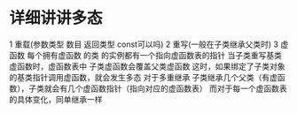 # 详细讲讲多态
1 重载(参数类型 数目 返回类型 const可以吗)
2 重写(一般在子类继承父类时)
3 虚函数
每个拥有虚函数 的类 的实例都有一个指向虚函数表的指针
当子类重写基类虚函数时，虚函数表中 子类虚函数会覆盖父类虚函数
这时，如果绑定了子类对象的基类指针调用虚函数，就会发生多态
对于多重继承
子类继承几个父类（有虚函数），子类就会有几个虚函数指针（指向对应的虚函数表）
而对于每一个虚函数表的具体变化，同单继承一样
